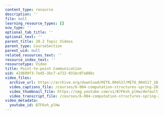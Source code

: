 ```yaml
---
content_type: resource
description: ''
file: null
learning_resource_types: []
ocw_type: ''
optional_tab_title: ''
optional_text: ''
parent_title: 20.2 Topic Videos
parent_type: CourseSection
parent_uid: null
related_resources_text: ''
resource_index_text: ''
resourcetype: Video
title: Point-to-point Communication
uid: 42d699f3-7ed5-3bc7-a722-031bc07a88bc
video_files:
  archive_url: https://archive.org/download/MIT6.004S17/MIT6_004S17_20-02-04_300k.mp4
  video_captions_file: /courses/6-004-computation-structures-spring-2017/562910b92c985f9b9809bf48d20931f3_B7F6vh_plHw.vtt
  video_thumbnail_file: https://img.youtube.com/vi/B7F6vh_plHw/default.jpg
  video_transcript_file: /courses/6-004-computation-structures-spring-2017/c315b9998c28905c4e4dfe0f767b2bff_B7F6vh_plHw.pdf
video_metadata:
  youtube_id: B7F6vh_plHw
---
```

